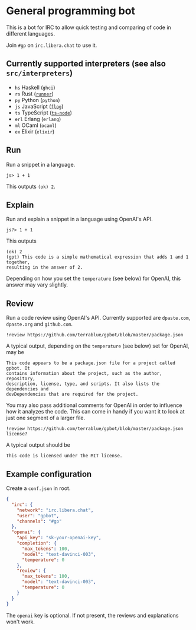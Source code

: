 # General programming bot
This is a bot for IRC to allow quick testing and comparing of code in different
languages.

Join `#gp` on `irc.libera.chat` to use it.

## Currently supported interpreters (see also `src/interpreters`)

* `hs` Haskell (`ghci`)
* `rs` Rust ([`runner`](https://docs.rs/crate/runner))
* `py` Python (`python`)
* `js` JavaScript ([`flog`](https://github.com/flogjs/flog))
* `ts` TypeScript ([`ts-node`](https://www.npmjs.com/package/ts-node))
* `erl` Erlang (`erlang`)
* `ml` OCaml (`ocaml`)
* `ex` Elixir (`elixir`)

## Run

Run a snippet in a language.

`js> 1 + 1`

This outputs `(ok) 2`.

## Explain

Run and explain a snippet in a language using OpenAI's API.

`js?> 1 + 1`

This outputs 

```
(ok) 2
(gpt) This code is a simple mathematical expression that adds 1 and 1 together,
resulting in the answer of 2.
```

Depending on how you set the `temperature` (see below) for OpenAI, this answer
may vary slightly.

## Review

Run a code review using OpenAI's API. Currently supported are `dpaste.com`,
`dpaste.org` and `github.com`.

`!review https://github.com/terrablue/gpbot/blob/master/package.json`

A typical output, depending on the `temperature` (see below) set for OpenAI,
may be

```
This code appears to be a package.json file for a project called gpbot. It
contains information about the project, such as the author, repository,
description, license, type, and scripts. It also lists the dependencies and
devDependencies that are required for the project.
```

You may also pass additional comments for OpenAI in order to influence how it
analyzes the code. This can come in handy if you want it to look at just one
segment of a larger file.

`!review https://github.com/terrablue/gpbot/blob/master/package.json license?`

A typical output should be

`This code is licensed under the MIT license.`

## Example configuration

Create a `conf.json` in root.

```json
{
  "irc": {
    "network": "irc.libera.chat",
    "user": "gpbot",
    "channels": "#gp"
  },
  "openai": {
    "api_key": "sk-your-openai-key",
    "completion": {
      "max_tokens": 100,
      "model": "text-davinci-003",
      "temperature": 0
    },
    "review": {
      "max_tokens": 100,
      "model": "text-davinci-003",
      "temperature": 0
    }
  }
}
```

The `openai` key is optional. If not present, the reviews and explanations
won't work.
